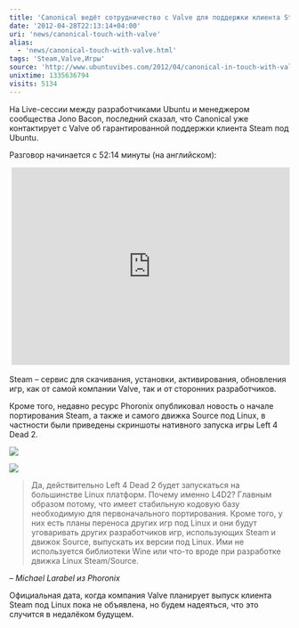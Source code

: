 ```yaml
---
title: 'Canonical ведёт сотрудничество с Valve для поддержки клиента Steam под Ubuntu'
date: '2012-04-28T22:13:14+04:00'
uri: 'news/canonical-touch-with-valve'
alias: 
  - 'news/canonical-touch-with-valve.html'
tags: 'Steam,Valve,Игры'
source: 'http://www.ubuntuvibes.com/2012/04/canonical-in-touch-with-valve-to-ensure.html'
unixtime: 1335636794
visits: 5134
---
```

На Live-сессии между разработчиками Ubuntu и менеджером сообщества Jono Bacon, последний сказал, что Canonical уже контактирует с Valve об гарантированной поддержки клиента Steam под Ubuntu.

Разговор начинается с 52:14 минуты (на английском):

 <iframe src="https://www.youtube.com/embed/5-SmNPjMcRQ?fs=1&amp;feature=oembed&amp;start=3134" frameborder="0" width="500" height="355"></iframe>

Steam – сервис для скачивания, установки, активирования, обновления игр, как от самой компании Valve, так и от сторонних разработчиков.

Кроме того, недавно ресурс Phoronix опубликовал новость о начале портирования Steam, а также и самого движка Source под Linux, в частности были приведены скриншоты нативного запуска игры Left 4 Dead 2.

[![](img/2012/04/28/22-00/left-4-dead-2-7121915733-o.jpg)](img/2012/04/28/22-00/left-4-dead-2-7121915733-o.jpg)

[![](img/2012/04/28/22-00/left-4-dead-2-2-7121915769-o.jpg)](img/2012/04/28/22-00/left-4-dead-2-2-7121915769-o.jpg)

> Да, действительно Left 4 Dead 2 будет запускаться на большинстве Linux платформ. Почему именно L4D2? Главным образом потому, что имеет стабильную кодовую базу необходимую для первоначального портирования. Кроме того, у них есть планы переноса других игр под Linux и они будут уговаривать других разработчиков игр, использующих Steam и движок Source, выпускать их версии под Linux. Ими не используется библиотеки Wine или что-то вроде при разработке движка Linux Steam/Source.

*– Michael Larabel из Phoronix*

Официальная дата, когда компания Valve планирует выпуск клиента Steam под Linux пока не объявлена, но будем надеяться, что это случится в недалёком будущем.
